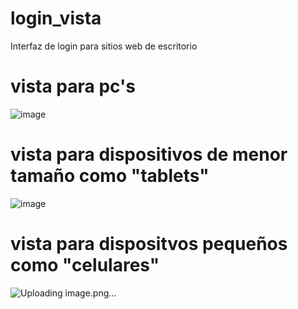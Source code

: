 # login_vista
Interfaz de login para sitios web de escritorio
# vista para pc's
![image](https://github.com/alexrqr/login_vista/assets/121317201/e92fb492-34ff-4b98-8568-48d4858b3135)

# vista para dispositivos de menor tamaño como "tablets"
![image](https://github.com/alexrqr/login_vista/assets/121317201/b04427d1-de4b-4947-9f2f-a6940c9ba1d2)

# vista para dispositvos pequeños como "celulares"
![Uploading image.png…]()

